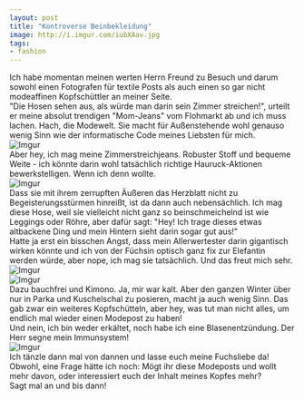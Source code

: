 ```yaml
---
layout: post
title: "Kontroverse Beinbekleidung"
image: http://i.imgur.com/iubXAav.jpg
tags:
- fashion
---  
```

Ich habe momentan meinen werten Herrn Freund zu Besuch und darum sowohl einen Fotografen für textile Posts als auch einen so gar nicht modeaffinen Kopfschüttler an meiner Seite.  
"Die Hosen sehen aus, als würde man darin sein Zimmer streichen!", urteilt er meine absolut trendigen "Mom-Jeans" vom Flohmarkt ab und ich muss lachen. Hach, die Modewelt. Sie macht für Außenstehende wohl genauso wenig Sinn wie der informatische Code meines Liebsten für mich.  
![Imgur](http://i.imgur.com/1YREmBr.jpg)   
Aber hey, ich mag meine Zimmerstreichjeans. Robuster Stoff und bequeme Weite - ich könnte darin wohl tatsächlich richtige Hauruck-Aktionen bewerkstelligen. Wenn ich denn wollte.  
![Imgur](http://i.imgur.com/iubXAav.jpg)  
Dass sie mit ihrem zerrupften Äußeren das Herzblatt nicht zu Begeisterungsstürmen hinreißt, ist da dann auch nebensächlich. Ich mag diese Hose, weil sie vielleicht nicht ganz so beinschmeichelnd ist wie Leggings oder Röhre, aber dafür sagt: "Hey! Ich trage dieses etwas altbackene Ding und mein Hintern sieht darin sogar gut aus!"   
Hatte ja erst ein bisschen Angst, dass mein Allerwertester darin gigantisch wirken könnte und ich von der Füchsin optisch ganz fix zur Elefantin werden würde, aber nope, ich mag sie tatsächlich. Und das freut mich sehr. 
![Imgur](http://i.imgur.com/qNlfHfo.jpg)  
![Imgur](http://i.imgur.com/IVD2lEw.jpg)  
Dazu bauchfrei und Kimono. Ja, mir war kalt. Aber den ganzen Winter über nur in Parka und Kuschelschal zu posieren, macht ja auch wenig Sinn. Das gab zwar ein weiteres Kopfschütteln, aber hey, was tut man nicht alles, um endlich mal wieder einen Modepost zu haben!  
Und nein, ich bin weder erkältet, noch habe ich eine Blasenentzündung. Der Herr segne mein Immunsystem!  
![Imgur](http://i.imgur.com/FzxIk5V.jpg)  
Ich tänzle dann mal von dannen und lasse euch meine Fuchsliebe da! Obwohl, eine Frage hätte ich noch: Mögt ihr diese Modeposts und wollt mehr davon, oder interessiert euch der Inhalt meines Kopfes mehr?  
Sagt mal an und bis dann!  
